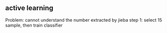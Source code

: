 ## active learning

Problem: cannot understand the number extracted by jieba
step 1: select 15 sample, then train classifier


